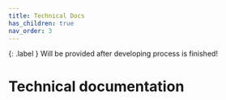```yaml
---
title: Technical Docs
has_children: true
nav_order: 3
---
```


{: .label }
Will be provided after developing process is finished!

# Technical documentation
